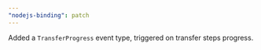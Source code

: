 ```yaml
---
"nodejs-binding": patch
---
```


Added a `TransferProgress` event type, triggered on transfer steps progress.
